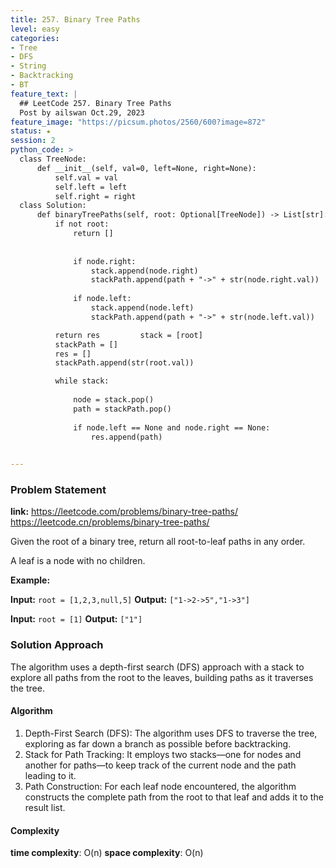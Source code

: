 ```yaml
---
title: 257. Binary Tree Paths
level: easy
categories:
- Tree
- DFS
- String
- Backtracking
- BT
feature_text: |
  ## LeetCode 257. Binary Tree Paths
  Post by ailswan Oct.29, 2023
feature_image: "https://picsum.photos/2560/600?image=872"
status: ★
session: 2
python_code: >
  class TreeNode:
      def __init__(self, val=0, left=None, right=None):
          self.val = val
          self.left = left
          self.right = right
  class Solution:
      def binaryTreePaths(self, root: Optional[TreeNode]) -> List[str]:
          if not root:
              return []
   
    
              if node.right:
                  stack.append(node.right)
                  stackPath.append(path + "->" + str(node.right.val))
  
              if node.left:
                  stack.append(node.left)
                  stackPath.append(path + "->" + str(node.left.val))

          return res         stack = [root]
          stackPath = []
          res = []
          stackPath.append(str(root.val))

          while stack:
          
              node = stack.pop()
              path = stackPath.pop()
    
              if node.left == None and node.right == None:
                  res.append(path)
 

---
```


### Problem Statement
**link:**
https://leetcode.com/problems/binary-tree-paths/
https://leetcode.cn/problems/binary-tree-paths/
 
Given the root of a binary tree, return all root-to-leaf paths in any order.

A leaf is a node with no children.

**Example:**

**Input:** `root = [1,2,3,null,5]`
**Output:** `["1->2->5","1->3"]`
 
**Input:** `root = [1]`
**Output:** `["1"]`
 

### Solution Approach
The algorithm uses a depth-first search (DFS) approach with a stack to explore all paths from the root to the leaves, building paths as it traverses the tree.

#### Algorithm
1. Depth-First Search (DFS): The algorithm uses DFS to traverse the tree, exploring as far down a branch as possible before backtracking.
2. Stack for Path Tracking: It employs two stacks—one for nodes and another for paths—to keep track of the current node and the path leading to it.
3. Path Construction: For each leaf node encountered, the algorithm constructs the complete path from the root to that leaf and adds it to the result list.

#### Complexity
 **time complexity**: O(n)
 **space complexity**: O(n)